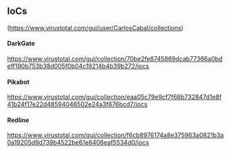 ## IoCs
(https://www.virustotal.com/gui/user/CarlosCabal/collections)

#### DarkGate
https://www.virustotal.com/gui/collection/70be2fe8745869dcab77366a0bdeff190b753b38d005f0b04c19214b4b39b272/iocs

#### Pikabot
https://www.virustotal.com/gui/collection/eaa05c79e9cf7f66b732847d1e8f41b24f17e22d48594046502e24a3f676bcd7/iocs

#### Redline
https://www.virustotal.com/gui/collection/f6cb8976174a8e375963a0821b3a0a19205d9d739b4522be61e8408eaf5534d0/iocs
